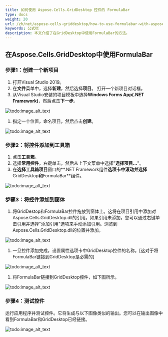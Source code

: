 ```yaml
---
title: 如何使用 Aspose.Cells.GridDesktop 控件的 FormulaBar
type: docs
weight: 20
url: /zh/net/aspose-cells-griddesktop/how-to-use-formulabar-with-aspose-cells-griddesktop/
keywords: 公式栏
description: 本文介绍了在GridDesktop中使用FormulaBar的方法。
---
```


## **在Aspose.Cells.GridDesktop中使用FormulaBar**
### **步骤1：创建一个新项目**
1. 打开Visual Studio 2019。
1. 在**文件**菜单中，选择**新建**，然后选择**项目**。
   打开一个新项目对话框。
1. 从Visual Studio安装的项目模板中选择**Windows Forms App(.NET Framework)**，然后点击**下一步**。

![todo:image_alt_text](how-to-use-formulabar-with-aspose-cells-griddesktop_1.jpg)

1. 指定一个位置，命名项目，然后点击**创建**。

![todo:image_alt_text](how-to-use-formulabar-with-aspose-cells-griddesktop_2.jpg)
### **步骤2：将控件添加到工具箱**
1. 点击**工具箱**。
1. 选择**常用控件**，右键单击，然后从上下文菜单中选择"**选择项目...**"。
1. 在**选择工具箱项目**窗口的**.NET Framework组件**选项卡中滚动并选择**GridDesktop**和**FormulaBar**组件。

![todo:image_alt_text](how-to-use-formulabar-with-aspose-cells-griddesktop_3.jpg)
### **步骤3：将控件添加到窗体**
1. 将GridDestop和FormulaBar控件拖放到窗体上。这将在项目引用中添加对Aspose.Cells.GridDesktop.dll的引用。如果引用未添加，您可以通过右键单击引用并选择"添加引用"选项来手动添加引用。浏览到Aspose.Cells.GridDesktop.dll的位置并添加。

![todo:image_alt_text](how-to-use-formulabar-with-aspose-cells-griddesktop_4.jpg)

1. 一旦控件添加完成，设置属性选项卡中GridDesktop控件的名称。[这对于将FormulaBar链接到GridDesktop是必需的]

![todo:image_alt_text](how-to-use-formulabar-with-aspose-cells-griddesktop_5.jpg)

1. 将FormulaBar链接到GridDesktop控件，如下图所示。

![todo:image_alt_text](how-to-use-formulabar-with-aspose-cells-griddesktop_6.jpg)
### **步骤4：测试控件**
运行应用程序并测试控件。它将生成与以下图像类似的输出。您可以在输出图像中看到FormulaBar和GridDesktop已经链接。

![todo:image_alt_text](how-to-use-formulabar-with-aspose-cells-griddesktop_7.jpg)
